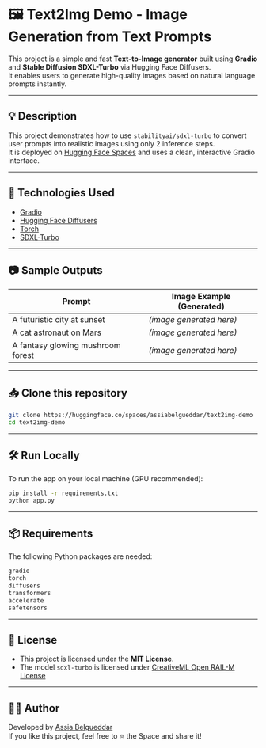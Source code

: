 # 🖼️ Text2Img Demo - Image Generation from Text Prompts

This project is a simple and fast **Text-to-Image generator** built using **Gradio** and **Stable Diffusion SDXL-Turbo** via Hugging Face Diffusers.  
It enables users to generate high-quality images based on natural language prompts instantly.

---

## 💡 Description

This project demonstrates how to use `stabilityai/sdxl-turbo` to convert user prompts into realistic images using only 2 inference steps.  
It is deployed on [Hugging Face Spaces](https://huggingface.co/spaces/assiabelgueddar/text2img-demo) and uses a clean, interactive Gradio interface.

---

## 🚀 Technologies Used

- [Gradio](https://gradio.app)
- [Hugging Face Diffusers](https://huggingface.co/docs/diffusers/index)
- [Torch](https://pytorch.org/)
- [SDXL-Turbo](https://huggingface.co/stabilityai/sdxl-turbo)

---

## 📷 Sample Outputs

| Prompt                             | Image Example (Generated) |
|-----------------------------------|----------------------------|
| A futuristic city at sunset       | *(image generated here)*  |
| A cat astronaut on Mars           | *(image generated here)*  |
| A fantasy glowing mushroom forest | *(image generated here)*  |

---

## 📥 Clone this repository

```bash
git clone https://huggingface.co/spaces/assiabelgueddar/text2img-demo
cd text2img-demo
```

---

## 🛠️ Run Locally

To run the app on your local machine (GPU recommended):

```bash
pip install -r requirements.txt
python app.py
```

---

## 📦 Requirements

The following Python packages are needed:

```txt
gradio
torch
diffusers
transformers
accelerate
safetensors
```

---

## 📄 License

- This project is licensed under the **MIT License**.
- The model `sdxl-turbo` is licensed under [CreativeML Open RAIL-M License](https://huggingface.co/stabilityai/sdxl-turbo/blob/main/LICENSE.md)

---

## 👩‍💻 Author

Developed by [Assia Belgueddar](https://huggingface.co/assiabelgueddar)  
If you like this project, feel free to ⭐ the Space and share it!
